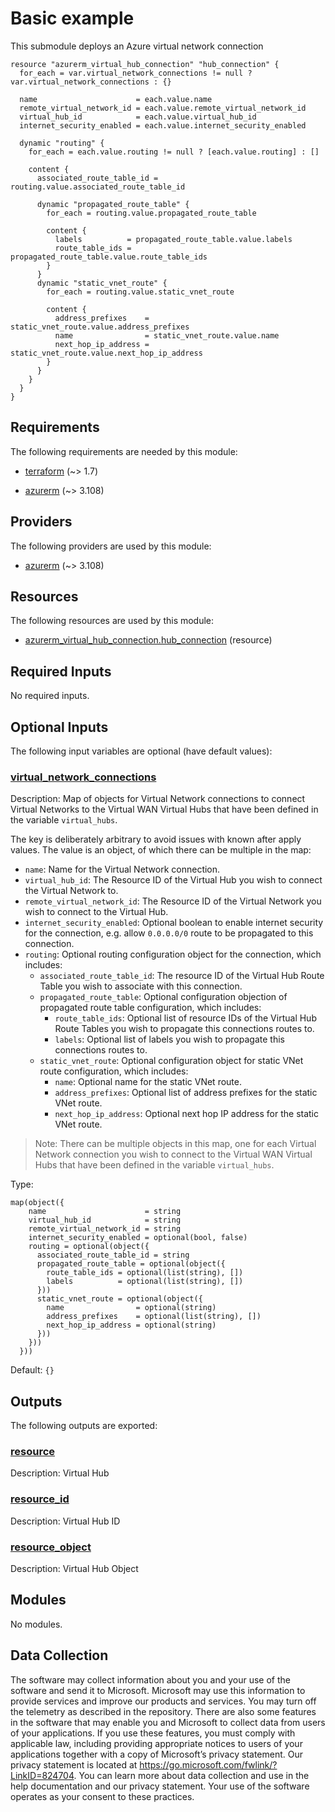 <!-- BEGIN_TF_DOCS -->
# Basic example

This submodule deploys an Azure virtual network connection

```hcl
resource "azurerm_virtual_hub_connection" "hub_connection" {
  for_each = var.virtual_network_connections != null ? var.virtual_network_connections : {}

  name                      = each.value.name
  remote_virtual_network_id = each.value.remote_virtual_network_id
  virtual_hub_id            = each.value.virtual_hub_id
  internet_security_enabled = each.value.internet_security_enabled

  dynamic "routing" {
    for_each = each.value.routing != null ? [each.value.routing] : []

    content {
      associated_route_table_id = routing.value.associated_route_table_id

      dynamic "propagated_route_table" {
        for_each = routing.value.propagated_route_table

        content {
          labels          = propagated_route_table.value.labels
          route_table_ids = propagated_route_table.value.route_table_ids
        }
      }
      dynamic "static_vnet_route" {
        for_each = routing.value.static_vnet_route

        content {
          address_prefixes    = static_vnet_route.value.address_prefixes
          name                = static_vnet_route.value.name
          next_hop_ip_address = static_vnet_route.value.next_hop_ip_address
        }
      }
    }
  }
}
```

<!-- markdownlint-disable MD033 -->
## Requirements

The following requirements are needed by this module:

- <a name="requirement_terraform"></a> [terraform](#requirement\_terraform) (~> 1.7)

- <a name="requirement_azurerm"></a> [azurerm](#requirement\_azurerm) (~> 3.108)

## Providers

The following providers are used by this module:

- <a name="provider_azurerm"></a> [azurerm](#provider\_azurerm) (~> 3.108)

## Resources

The following resources are used by this module:

- [azurerm_virtual_hub_connection.hub_connection](https://registry.terraform.io/providers/hashicorp/azurerm/latest/docs/resources/virtual_hub_connection) (resource)

<!-- markdownlint-disable MD013 -->
## Required Inputs

No required inputs.

## Optional Inputs

The following input variables are optional (have default values):

### <a name="input_virtual_network_connections"></a> [virtual\_network\_connections](#input\_virtual\_network\_connections)

Description:   Map of objects for Virtual Network connections to connect Virtual Networks to the Virtual WAN Virtual Hubs that have been defined in the variable `virtual_hubs`.

  The key is deliberately arbitrary to avoid issues with known after apply values. The value is an object, of which there can be multiple in the map:

  - `name`: Name for the Virtual Network connection.
  - `virtual_hub_id`: The Resource ID of the Virtual Hub you wish to connect the Virtual Network to.
  - `remote_virtual_network_id`: The Resource ID of the Virtual Network you wish to connect to the Virtual Hub.
  - `internet_security_enabled`: Optional boolean to enable internet security for the connection, e.g. allow `0.0.0.0/0` route to be propagated to this connection.
  - `routing`: Optional routing configuration object for the connection, which includes:
    - `associated_route_table_id`: The resource ID of the Virtual Hub Route Table you wish to associate with this connection.
    - `propagated_route_table`: Optional configuration objection of propagated route table configuration, which includes:
      - `route_table_ids`: Optional list of resource IDs of the Virtual Hub Route Tables you wish to propagate this connections routes to.
      - `labels`: Optional list of labels you wish to propagate this connections routes to.
    - `static_vnet_route`: Optional configuration object for static VNet route configuration, which includes:
      - `name`: Optional name for the static VNet route.
      - `address_prefixes`: Optional list of address prefixes for the static VNet route.
      - `next_hop_ip_address`: Optional next hop IP address for the static VNet route.

  > Note: There can be multiple objects in this map, one for each Virtual Network connection you wish to connect to the Virtual WAN Virtual Hubs that have been defined in the variable `virtual_hubs`.

Type:

```hcl
map(object({
    name                      = string
    virtual_hub_id            = string
    remote_virtual_network_id = string
    internet_security_enabled = optional(bool, false)
    routing = optional(object({
      associated_route_table_id = string
      propagated_route_table = optional(object({
        route_table_ids = optional(list(string), [])
        labels          = optional(list(string), [])
      }))
      static_vnet_route = optional(object({
        name                = optional(string)
        address_prefixes    = optional(list(string), [])
        next_hop_ip_address = optional(string)
      }))
    }))
  }))
```

Default: `{}`

## Outputs

The following outputs are exported:

### <a name="output_resource"></a> [resource](#output\_resource)

Description: Virtual Hub

### <a name="output_resource_id"></a> [resource\_id](#output\_resource\_id)

Description: Virtual Hub ID

### <a name="output_resource_object"></a> [resource\_object](#output\_resource\_object)

Description: Virtual Hub Object

## Modules

No modules.

<!-- markdownlint-disable-next-line MD041 -->
## Data Collection

The software may collect information about you and your use of the software and send it to Microsoft. Microsoft may use this information to provide services and improve our products and services. You may turn off the telemetry as described in the repository. There are also some features in the software that may enable you and Microsoft to collect data from users of your applications. If you use these features, you must comply with applicable law, including providing appropriate notices to users of your applications together with a copy of Microsoft’s privacy statement. Our privacy statement is located at <https://go.microsoft.com/fwlink/?LinkID=824704>. You can learn more about data collection and use in the help documentation and our privacy statement. Your use of the software operates as your consent to these practices.
<!-- END_TF_DOCS -->